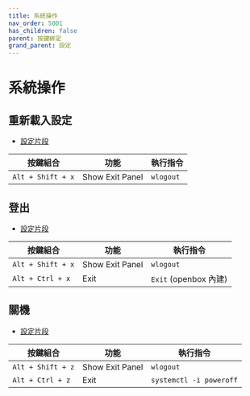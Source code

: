 ```yaml
---
title: 系統操作
nav_order: 5001
has_children: false
parent: 按鍵綁定
grand_parent: 設定
---
```



# 系統操作


## 重新載入設定

* [設定片段](https://github.com/samwhelp/note-about-labwc/blob/gh-pages/_demo/config/labwc-config/main/rc.xml#L122-L124)

| 按鍵組合           | 功能        | 執行指令             |
| ----------------- | ------------ | -------------------- |
| `Alt + Shift + x`  | Show Exit Panel | `wlogout` |


## 登出

* [設定片段](https://github.com/samwhelp/note-about-labwc/blob/gh-pages/_demo/config/labwc-config/main/rc.xml#L125-L130)

| 按鍵組合           | 功能        | 執行指令             |
| ----------------- | ------------ | -------------------- |
| `Alt + Shift + x`  | Show Exit Panel | `wlogout` |
| `Alt + Ctrl + x`  | Exit | `Exit` (openbox 內建) |


## 關機

* [設定片段](https://github.com/samwhelp/note-about-labwc/blob/gh-pages/_demo/config/labwc-config/main/rc.xml#L131-L134)

| 按鍵組合           | 功能        | 執行指令             |
| ----------------- | ------------ | -------------------- |
| `Alt + Shift + z`  | Show Exit Panel | `wlogout` |
| `Alt + Ctrl + z`  | Exit | `systemctl -i poweroff` |
